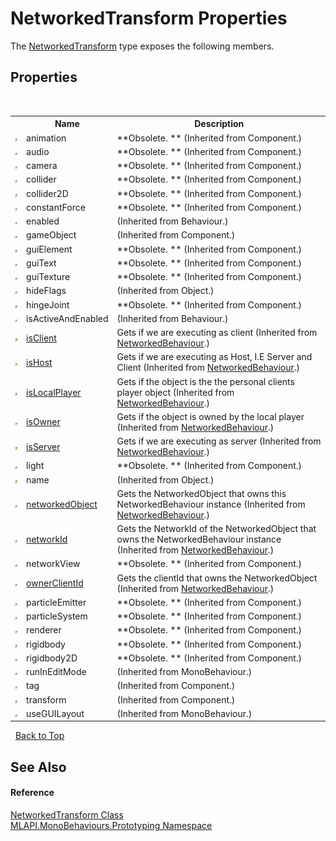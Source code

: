 # NetworkedTransform Properties
 

The <a href="T_MLAPI_MonoBehaviours_Prototyping_NetworkedTransform">NetworkedTransform</a> type exposes the following members.


## Properties
&nbsp;<table><tr><th></th><th>Name</th><th>Description</th></tr><tr><td>![Public property](media/pubproperty.gif "Public property")</td><td>animation</td><td> **Obsolete. ** (Inherited from Component.)</td></tr><tr><td>![Public property](media/pubproperty.gif "Public property")</td><td>audio</td><td> **Obsolete. ** (Inherited from Component.)</td></tr><tr><td>![Public property](media/pubproperty.gif "Public property")</td><td>camera</td><td> **Obsolete. ** (Inherited from Component.)</td></tr><tr><td>![Public property](media/pubproperty.gif "Public property")</td><td>collider</td><td> **Obsolete. ** (Inherited from Component.)</td></tr><tr><td>![Public property](media/pubproperty.gif "Public property")</td><td>collider2D</td><td> **Obsolete. ** (Inherited from Component.)</td></tr><tr><td>![Public property](media/pubproperty.gif "Public property")</td><td>constantForce</td><td> **Obsolete. ** (Inherited from Component.)</td></tr><tr><td>![Public property](media/pubproperty.gif "Public property")</td><td>enabled</td><td> (Inherited from Behaviour.)</td></tr><tr><td>![Public property](media/pubproperty.gif "Public property")</td><td>gameObject</td><td> (Inherited from Component.)</td></tr><tr><td>![Public property](media/pubproperty.gif "Public property")</td><td>guiElement</td><td> **Obsolete. ** (Inherited from Component.)</td></tr><tr><td>![Public property](media/pubproperty.gif "Public property")</td><td>guiText</td><td> **Obsolete. ** (Inherited from Component.)</td></tr><tr><td>![Public property](media/pubproperty.gif "Public property")</td><td>guiTexture</td><td> **Obsolete. ** (Inherited from Component.)</td></tr><tr><td>![Public property](media/pubproperty.gif "Public property")</td><td>hideFlags</td><td> (Inherited from Object.)</td></tr><tr><td>![Public property](media/pubproperty.gif "Public property")</td><td>hingeJoint</td><td> **Obsolete. ** (Inherited from Component.)</td></tr><tr><td>![Public property](media/pubproperty.gif "Public property")</td><td>isActiveAndEnabled</td><td> (Inherited from Behaviour.)</td></tr><tr><td>![Protected property](media/protproperty.gif "Protected property")</td><td><a href="P_MLAPI_NetworkedBehaviour_isClient">isClient</a></td><td>
Gets if we are executing as client
 (Inherited from <a href="T_MLAPI_NetworkedBehaviour">NetworkedBehaviour</a>.)</td></tr><tr><td>![Protected property](media/protproperty.gif "Protected property")</td><td><a href="P_MLAPI_NetworkedBehaviour_isHost">isHost</a></td><td>
Gets if we are executing as Host, I.E Server and Client
 (Inherited from <a href="T_MLAPI_NetworkedBehaviour">NetworkedBehaviour</a>.)</td></tr><tr><td>![Public property](media/pubproperty.gif "Public property")</td><td><a href="P_MLAPI_NetworkedBehaviour_isLocalPlayer">isLocalPlayer</a></td><td>
Gets if the object is the the personal clients player object
 (Inherited from <a href="T_MLAPI_NetworkedBehaviour">NetworkedBehaviour</a>.)</td></tr><tr><td>![Public property](media/pubproperty.gif "Public property")</td><td><a href="P_MLAPI_NetworkedBehaviour_isOwner">isOwner</a></td><td>
Gets if the object is owned by the local player
 (Inherited from <a href="T_MLAPI_NetworkedBehaviour">NetworkedBehaviour</a>.)</td></tr><tr><td>![Protected property](media/protproperty.gif "Protected property")</td><td><a href="P_MLAPI_NetworkedBehaviour_isServer">isServer</a></td><td>
Gets if we are executing as server
 (Inherited from <a href="T_MLAPI_NetworkedBehaviour">NetworkedBehaviour</a>.)</td></tr><tr><td>![Public property](media/pubproperty.gif "Public property")</td><td>light</td><td> **Obsolete. ** (Inherited from Component.)</td></tr><tr><td>![Public property](media/pubproperty.gif "Public property")</td><td>name</td><td> (Inherited from Object.)</td></tr><tr><td>![Public property](media/pubproperty.gif "Public property")</td><td><a href="P_MLAPI_NetworkedBehaviour_networkedObject">networkedObject</a></td><td>
Gets the NetworkedObject that owns this NetworkedBehaviour instance
 (Inherited from <a href="T_MLAPI_NetworkedBehaviour">NetworkedBehaviour</a>.)</td></tr><tr><td>![Public property](media/pubproperty.gif "Public property")</td><td><a href="P_MLAPI_NetworkedBehaviour_networkId">networkId</a></td><td>
Gets the NetworkId of the NetworkedObject that owns the NetworkedBehaviour instance
 (Inherited from <a href="T_MLAPI_NetworkedBehaviour">NetworkedBehaviour</a>.)</td></tr><tr><td>![Public property](media/pubproperty.gif "Public property")</td><td>networkView</td><td> **Obsolete. ** (Inherited from Component.)</td></tr><tr><td>![Public property](media/pubproperty.gif "Public property")</td><td><a href="P_MLAPI_NetworkedBehaviour_ownerClientId">ownerClientId</a></td><td>
Gets the clientId that owns the NetworkedObject
 (Inherited from <a href="T_MLAPI_NetworkedBehaviour">NetworkedBehaviour</a>.)</td></tr><tr><td>![Public property](media/pubproperty.gif "Public property")</td><td>particleEmitter</td><td> **Obsolete. ** (Inherited from Component.)</td></tr><tr><td>![Public property](media/pubproperty.gif "Public property")</td><td>particleSystem</td><td> **Obsolete. ** (Inherited from Component.)</td></tr><tr><td>![Public property](media/pubproperty.gif "Public property")</td><td>renderer</td><td> **Obsolete. ** (Inherited from Component.)</td></tr><tr><td>![Public property](media/pubproperty.gif "Public property")</td><td>rigidbody</td><td> **Obsolete. ** (Inherited from Component.)</td></tr><tr><td>![Public property](media/pubproperty.gif "Public property")</td><td>rigidbody2D</td><td> **Obsolete. ** (Inherited from Component.)</td></tr><tr><td>![Public property](media/pubproperty.gif "Public property")</td><td>runInEditMode</td><td> (Inherited from MonoBehaviour.)</td></tr><tr><td>![Public property](media/pubproperty.gif "Public property")</td><td>tag</td><td> (Inherited from Component.)</td></tr><tr><td>![Public property](media/pubproperty.gif "Public property")</td><td>transform</td><td> (Inherited from Component.)</td></tr><tr><td>![Public property](media/pubproperty.gif "Public property")</td><td>useGUILayout</td><td> (Inherited from MonoBehaviour.)</td></tr></table>&nbsp;
<a href="#networkedtransform-properties">Back to Top</a>

## See Also


#### Reference
<a href="T_MLAPI_MonoBehaviours_Prototyping_NetworkedTransform">NetworkedTransform Class</a><br /><a href="N_MLAPI_MonoBehaviours_Prototyping">MLAPI.MonoBehaviours.Prototyping Namespace</a><br />